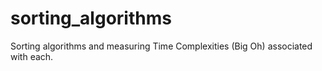 # sorting_algorithms
Sorting algorithms and measuring Time Complexities (Big Oh) associated with each.
